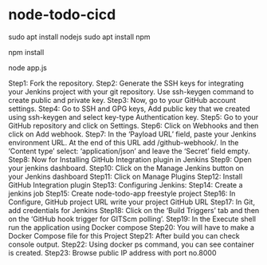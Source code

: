 # node-todo-cicd

sudo apt install nodejs
sudo apt install npm


npm install

node app.js

Step1: Fork the repository.
Step2: Generate the SSH keys for integrating your Jenkins project with your git repository. Use ssh-keygen command to create public and private key.
Step3: Now, go to your GitHub account settings.
Step4: Go to SSH and GPG keys, Add public key that we created using ssh-keygen and select key-type Authentication key. 
Step5: Go to your GitHub repository and click on Settings.
Step6: Click on Webhooks and then click on Add webhook.
Step7: In the ‘Payload URL’ field, paste your Jenkins environment URL. At the end of this URL add /github-webhook/. In the ‘Content type’ select: ‘application/json’ and leave the ‘Secret’ field empty.
Step8: Now for Installing GitHub Integration plugin in Jenkins
Step9: Open your jenkins dashboard.
Step10: Click on the Manage Jenkins button on your Jenkins dashboard
Step11: Click on Manage Plugins
Step12: Install GitHub Integration plugin
Step13: Configuring Jenkins:
Step14: Create a jenkins job
Step15: Create node-todo-app freestyle project
Step16: In Configure, GitHub project URL write your project GitHub URL
Step17: In Git, add credentials for Jenkins
Step18: Click on the ‘Build Triggers’ tab and then on the ‘GitHub hook trigger for GITScm polling’.
Step19: In the Execute shell run the application using Docker compose
Step20: You will have to make a Docker Compose file for this Project
Step21: After build you can check console output.
Step22: Using docker ps command, you can see container is created.
Step23: Browse public IP address with port no.8000
